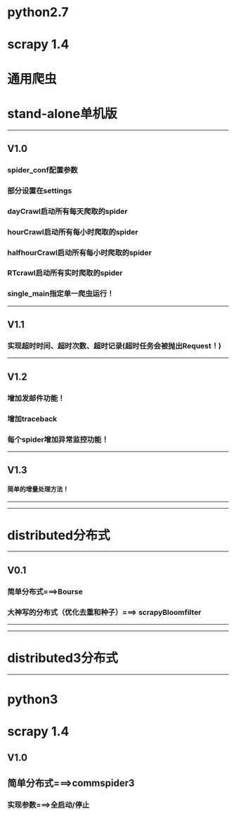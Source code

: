 # python2.7
# scrapy 1.4

# 通用爬虫

# stand-alone单机版
---------------------------
## V1.0
### spider_conf配置参数
### 部分设置在settings
### dayCrawl启动所有每天爬取的spider
### hourCrawl启动所有每小时爬取的spider
### halfhourCrawl启动所有每小时爬取的spider
### RTcrawl启动所有实时爬取的spider
### single_main指定单一爬虫运行！

---------------------------
## V1.1
### 实现超时时间、超时次数、超时记录(超时任务会被抛出Request！)

---------------------------
## V1.2
### 增加发邮件功能！
### 增加traceback
### 每个spider增加异常监控功能！

---------------------------
## V1.3
#### 简单的增量处理方法！

---------------------------
---------------------------

# distributed分布式
---------------------------
## V0.1
### 简单分布式===>Bourse
### 大神写的分布式（优化去重和种子）===> scrapyBloomfilter

---------------------------
---------------------------

# distributed3分布式
---------------------------
# python3
# scrapy 1.4

## V1.0
## 简单分布式===>commspider3
### 实现参数===>全启动/停止
### 











